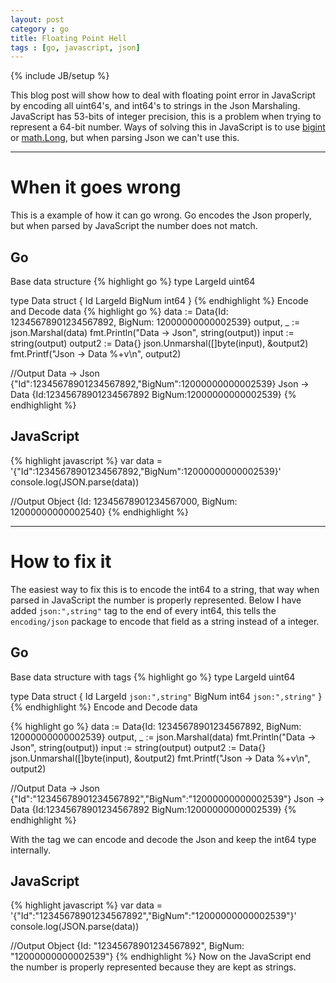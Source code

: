 ```yaml
---
layout: post
category : go
title: Floating Point Hell
tags : [go, javascript, json]
---
```

{% include JB/setup %}

This blog post will show how to deal with floating point error in JavaScript by encoding all uint64's, and int64's to strings in the Json Marshaling.
JavaScript has 53-bits of integer precision, this is a problem when trying to represent a 64-bit number.
Ways of solving this in JavaScript is to use [bigint](http://www.khjk.org/log/2010/nov/jsbigint.html) or [math.Long](http://docs.closure-library.googlecode.com/git/class_goog_math_Long.html), but when parsing Json we can't use this.

---
# When it goes wrong
This is a example of how it can go wrong.
Go encodes the Json properly, but when parsed by JavaScript the number does not match.

## Go
Base data structure
{% highlight go %}
type LargeId uint64

type Data struct {
    Id      LargeId
    BigNum int64
}
{% endhighlight %}
Encode and Decode data
{% highlight go %}
data := Data{Id: 12345678901234567892, BigNum: 12000000000002539}
output, _ := json.Marshal(data)
fmt.Println("Data -> Json", string(output))
input := string(output)
output2 := Data{}
json.Unmarshal([]byte(input), &output2)
fmt.Printf("Json -> Data %+v\n", output2)

//Output
Data -> Json {"Id":12345678901234567892,"BigNum":12000000000002539}
Json -> Data {Id:12345678901234567892 BigNum:12000000000002539}
{% endhighlight %}

## JavaScript
{% highlight javascript %}
var data = '{"Id":12345678901234567892,"BigNum":12000000000002539}'
console.log(JSON.parse(data))

//Output
Object {Id: 12345678901234567000, BigNum: 12000000000002540}
{% endhighlight %}

---
# How to fix it

The easiest way to fix this is to encode the int64 to a string, that way when parsed in JavaScript the number is properly represented.
Below I have added `json:",string"` tag to the end of every int64, this tells the `encoding/json` package to encode that field as a string instead of a integer.

## Go
Base data structure with tags
{% highlight go %}
type LargeId uint64

type Data struct {
    Id      LargeId `json:",string"`
    BigNum int64  `json:",string"`
}
{% endhighlight %}
Encode and Decode data

{% highlight go %}
data := Data{Id: 12345678901234567892, BigNum: 12000000000002539}
output, _ := json.Marshal(data)
fmt.Println("Data -> Json", string(output))
input := string(output)
output2 := Data{}
json.Unmarshal([]byte(input), &output2)
fmt.Printf("Json -> Data %+v\n", output2)

//Output
Data -> Json {"Id":"12345678901234567892","BigNum":"12000000000002539"}
Json -> Data {Id:12345678901234567892 BigNum:12000000000002539}
{% endhighlight %}

With the tag we can encode and decode the Json and keep the int64 type internally.

## JavaScript
{% highlight javascript %}
var data = '{"Id":"12345678901234567892","BigNum":"12000000000002539"}'
console.log(JSON.parse(data))

//Output
Object {Id: "12345678901234567892", BigNum: "12000000000002539"}
{% endhighlight %}
Now on the JavaScript end the number is properly represented because they are kept as strings.
